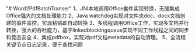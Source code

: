 "# Word2PdfBatchTranser" 
1、JNI本地调用Office套件实现转换，无缝集成Office强大的文档处理能力
2、Java watchdog实现对文件夹doc、docx文档创建的事件监控，实现粘贴即自动转换
3、多线程调用Office工作，实现多文档并行转换，强大的吞吐能力，基于linkedblockingqueue实现不同工作线程之间的同步和竞态安全
4、集成pdfbox，实现对pdf文档metadata的自动清理。
5、全流程关键节点日志记录，便于查找问题
